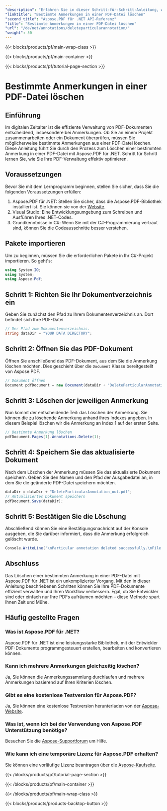 ```yaml
---
"description": "Erfahren Sie in dieser Schritt-für-Schritt-Anleitung, wie Sie mit Aspose.PDF für .NET eine bestimmte Anmerkung in einer PDF-Datei löschen."
"linktitle": "Bestimmte Anmerkungen in einer PDF-Datei löschen"
"second_title": "Aspose.PDF für .NET API-Referenz"
"title": "Bestimmte Anmerkungen in einer PDF-Datei löschen"
"url": "/de/net/annotations/deleteparticularannotation/"
"weight": 50
---
```


{{< blocks/products/pf/main-wrap-class >}}

{{< blocks/products/pf/main-container >}}

{{< blocks/products/pf/tutorial-page-section >}}

# Bestimmte Anmerkungen in einer PDF-Datei löschen

## Einführung

Im digitalen Zeitalter ist die effiziente Verwaltung von PDF-Dokumenten entscheidend, insbesondere bei Anmerkungen. Ob Sie an einem Projekt zusammenarbeiten oder ein Dokument überprüfen, müssen Sie möglicherweise bestimmte Anmerkungen aus einer PDF-Datei löschen. Diese Anleitung führt Sie durch den Prozess zum Löschen einer bestimmten Anmerkung in einer PDF-Datei mit Aspose.PDF für .NET. Schritt für Schritt lernen Sie, wie Sie Ihre PDF-Verwaltung effektiv optimieren.

## Voraussetzungen

Bevor Sie mit dem Lernprogramm beginnen, stellen Sie sicher, dass Sie die folgenden Voraussetzungen erfüllen:

1. Aspose.PDF für .NET: Stellen Sie sicher, dass die Aspose.PDF-Bibliothek installiert ist. Sie können sie von der [Website](https://releases.aspose.com/pdf/net/).
2. Visual Studio: Eine Entwicklungsumgebung zum Schreiben und Ausführen Ihres .NET-Codes.
3. Grundkenntnisse in C#: Wenn Sie mit der C#-Programmierung vertraut sind, können Sie die Codeausschnitte besser verstehen.

## Pakete importieren

Um zu beginnen, müssen Sie die erforderlichen Pakete in Ihr C#-Projekt importieren. So geht's:
```csharp
using System.IO;
using System;
using Aspose.Pdf;
```

## Schritt 1: Richten Sie Ihr Dokumentverzeichnis ein

Geben Sie zunächst den Pfad zu Ihrem Dokumentenverzeichnis an. Dort befindet sich Ihre PDF-Datei.

```csharp
// Der Pfad zum Dokumentenverzeichnis.
string dataDir = "YOUR DATA DIRECTORY";
```

## Schritt 2: Öffnen Sie das PDF-Dokument

Öffnen Sie anschließend das PDF-Dokument, aus dem Sie die Anmerkung löschen möchten. Dies geschieht über die `Document` Klasse bereitgestellt von Aspose.PDF.

```csharp
// Dokument öffnen
Document pdfDocument = new Document(dataDir + "DeleteParticularAnnotation.pdf");
```

## Schritt 3: Löschen der jeweiligen Anmerkung

Nun kommt der entscheidende Teil: das Löschen der Anmerkung. Sie können die zu löschende Anmerkung anhand ihres Indexes angeben. In diesem Beispiel löschen wir die Anmerkung an Index 1 auf der ersten Seite.

```csharp
// Bestimmte Anmerkung löschen
pdfDocument.Pages[1].Annotations.Delete(1);
```

## Schritt 4: Speichern Sie das aktualisierte Dokument

Nach dem Löschen der Anmerkung müssen Sie das aktualisierte Dokument speichern. Geben Sie den Namen und den Pfad der Ausgabedatei an, in dem Sie die geänderte PDF-Datei speichern möchten.

```csharp
dataDir = dataDir + "DeleteParticularAnnotation_out.pdf";
// Aktualisiertes Dokument speichern
pdfDocument.Save(dataDir);
```

## Schritt 5: Bestätigen Sie die Löschung

Abschließend können Sie eine Bestätigungsnachricht auf der Konsole ausgeben, die Sie darüber informiert, dass die Anmerkung erfolgreich gelöscht wurde.

```csharp
Console.WriteLine("\nParticular annotation deleted successfully.\nFile saved at " + dataDir);
```

## Abschluss

Das Löschen einer bestimmten Anmerkung in einer PDF-Datei mit Aspose.PDF für .NET ist ein unkomplizierter Vorgang. Mit den in dieser Anleitung beschriebenen Schritten können Sie Ihre PDF-Dokumente effizient verwalten und Ihren Workflow verbessern. Egal, ob Sie Entwickler sind oder einfach nur Ihre PDFs aufräumen möchten – diese Methode spart Ihnen Zeit und Mühe.

## Häufig gestellte Fragen

### Was ist Aspose.PDF für .NET?
Aspose.PDF für .NET ist eine leistungsstarke Bibliothek, mit der Entwickler PDF-Dokumente programmgesteuert erstellen, bearbeiten und konvertieren können.

### Kann ich mehrere Anmerkungen gleichzeitig löschen?
Ja, Sie können die Anmerkungssammlung durchlaufen und mehrere Anmerkungen basierend auf Ihren Kriterien löschen.

### Gibt es eine kostenlose Testversion für Aspose.PDF?
Ja, Sie können eine kostenlose Testversion herunterladen von der [Aspose-Website](https://releases.aspose.com/).

### Was ist, wenn ich bei der Verwendung von Aspose.PDF Unterstützung benötige?
Besuchen Sie die [Aspose-Supportforum](https://forum.aspose.com/c/pdf/10) um Hilfe.

### Wie kann ich eine temporäre Lizenz für Aspose.PDF erhalten?
Sie können eine vorläufige Lizenz beantragen über die [Aspose-Kaufseite](https://purchase.aspose.com/temporary-license/).


{{< /blocks/products/pf/tutorial-page-section >}}

{{< /blocks/products/pf/main-container >}}

{{< /blocks/products/pf/main-wrap-class >}}

{{< blocks/products/products-backtop-button >}}